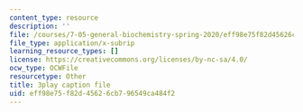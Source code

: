 ```yaml
---
content_type: resource
description: ''
file: /courses/7-05-general-biochemistry-spring-2020/eff98e75f82d45626cb796549ca484f2_KLb5CmPM7YY.srt
file_type: application/x-subrip
learning_resource_types: []
license: https://creativecommons.org/licenses/by-nc-sa/4.0/
ocw_type: OCWFile
resourcetype: Other
title: 3play caption file
uid: eff98e75-f82d-4562-6cb7-96549ca484f2
---
```


